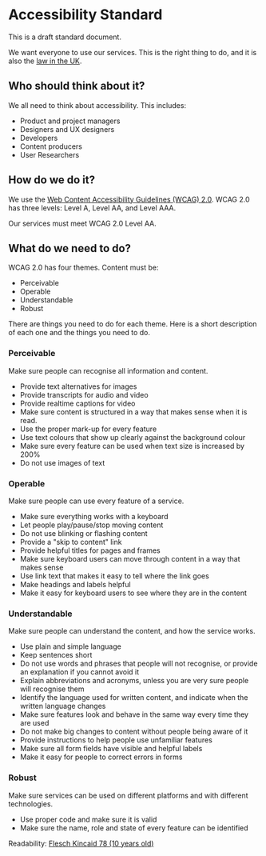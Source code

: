 # Accessibility Standard

This is a draft standard document. 

We want everyone to use our services. This is the right thing to do, and it is also the [law in the UK](http://www.legislation.gov.uk/ukpga/2010/15/contents).

## Who should think about it?

We all need to think about accessibility. This includes:
* Product and project managers
* Designers and UX designers
* Developers
* Content producers
* User Researchers

## How do we do it?

We use the [Web Content Accessibility Guidelines (WCAG) 2.0](https://www.w3.org/TR/WCAG20/). WCAG 2.0 has three levels: Level A, Level AA, and Level AAA.

Our services must meet WCAG 2.0 Level AA.

## What do we need to do?

WCAG 2.0 has four themes. Content must be:
* Perceivable
* Operable
* Understandable
* Robust

There are things you need to do for each theme. Here is a short description of each one and the things you need to do.

### Perceivable

Make sure people can recognise all information and content.
* Provide text alternatives for images
* Provide transcripts for audio and video
* Provide realtime captions for video
* Make sure content is structured in a way that makes sense when it is read.
* Use the proper mark-up for every feature
* Use text colours that show up clearly against the background colour
* Make sure every feature can be used when text size is increased by 200%
* Do not use images of text

### Operable

Make sure people can use every feature of a service.
* Make sure everything works with a keyboard
* Let people play/pause/stop moving content
* Do not use blinking or flashing content
* Provide a "skip to content" link
* Provide helpful titles for pages and frames
* Make sure keyboard users can move through content in a way that makes sense
* Use link text that makes it easy to tell where the link goes
* Make headings and labels helpful
* Make it easy for keyboard users to see where they are in the content

### Understandable

Make sure people can understand the content, and how the service works.
* Use plain and simple language
* Keep sentences short
* Do not use words and phrases that people will not recognise, or provide an explanation if you cannot avoid it
* Explain abbreviations and acronyms, unless you are very sure people will recognise them
* Identify the language used for written content, and indicate when the written language changes
* Make sure features look and behave in the same way every time they are used
* Do not make big changes to content without people being aware of it
* Provide instructions to help people use unfamiliar features
* Make sure all form fields have visible and helpful labels
* Make it easy for people to correct errors in forms

### Robust

Make sure services can be used on different platforms and with different technologies.
* Use proper code and make sure it is valid
* Make sure the name, role and state of every feature can be identified

Readability: [Flesch Kincaid 78 (10 years old)](https://en.wikipedia.org/wiki/Flesch%E2%80%93Kincaid_readability_tests)
